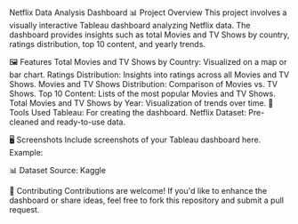 Netflix Data Analysis Dashboard
📊 Project Overview
This project involves a visually interactive Tableau dashboard analyzing Netflix data. The dashboard provides insights such as total Movies and TV Shows by country, ratings distribution, top 10 content, and yearly trends.

🖼️ Features
Total Movies and TV Shows by Country: Visualized on a map or bar chart.
Ratings Distribution: Insights into ratings across all Movies and TV Shows.
Movies and TV Shows Distribution: Comparison of Movies vs. TV Shows.
Top 10 Content: Lists of the most popular Movies and TV Shows.
Total Movies and TV Shows by Year: Visualization of trends over time.
🔧 Tools Used
Tableau: For creating the dashboard.
Netflix Dataset: Pre-cleaned and ready-to-use data.

🖥️ Screenshots
Include screenshots of your Tableau dashboard here. Example:

📊 Dataset
Source: Kaggle

🤝 Contributing
Contributions are welcome! If you'd like to enhance the dashboard or share ideas, feel free to fork this repository and submit a pull request.

